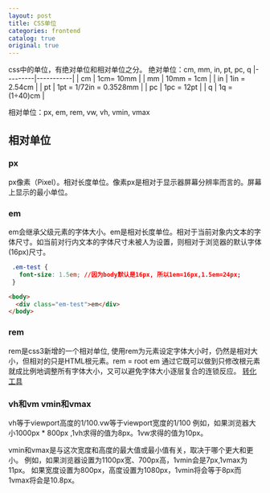 ```yaml
---
layout: post
title: CSS单位
categories: frontend
catalog: true
original: true
---
```


css中的单位，有绝对单位和相对单位之分。
绝对单位：cm, mm, in, pt, pc, q
|---------|-----------|
| cm | 1cm= 10mm |
| mm | 10mm = 1cm |
| in | 1in = 2.54cm |
| pt | 1pt = 1/72in = 0.3528mm |
| pc | 1pc = 12pt |
| q | 1q = (1÷40)cm |

相对单位：px, em, rem, vw, vh, vmin, vmax

## 相对单位
### px
px像素（Pixel）。相对长度单位。像素px是相对于显示器屏幕分辨率而言的。屏幕上显示的最小单位。

### em
em会继承父级元素的字体大小。em是相对长度单位。相对于当前对象内文本的字体尺寸。如当前对行内文本的字体尺寸未被人为设置，则相对于浏览器的默认字体(16px)尺寸。

```css
 .em-test {
   font-size: 1.5em; //因为body默认是16px, 所以1em=16px,1.5em=24px;
 }
```

```html
<body>
  <div class="em-test">em</div>
</body>
```
### rem
rem是css3新增的一个相对单位, 使用rem为元素设定字体大小时，仍然是相对大小，但相对的只是HTML根元素。rem = root em
通过它既可以做到只修改根元素就成比例地调整所有字体大小，又可以避免字体大小逐层复合的连锁反应。
[转化工具](http://pxtoem.com/)

### vh和vm vmin和vmax
vh等于viewport高度的1/100.vw等于viewport宽度的1/100
例如，如果浏览器大小1000px * 800px ,1vh求得的值为8px。1vw求得的值为10px。

vmin和vmax是与这次宽度和高度的最大值或最小值有关，取决于哪个更大和更小。
例如，如果浏览器设置为1100px宽、700px高，1vmin会是7px,1vmax为11px。
如果宽度设置为800px，高度设置为1080px，1vmin将会等于8px而1vmax将会是10.8px。
